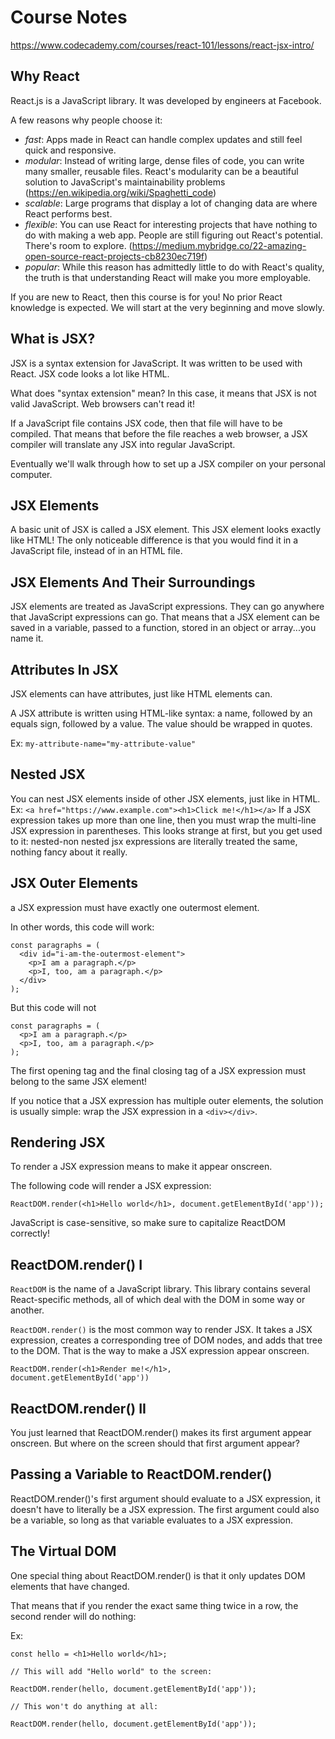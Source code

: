 # Course Notes
https://www.codecademy.com/courses/react-101/lessons/react-jsx-intro/

## Why React
React.js is a JavaScript library. It was developed by engineers at Facebook.

A few reasons why people choose it:
 - *fast*: Apps made in React can handle complex updates and still feel quick and responsive.
 - *modular*: Instead of writing large, dense files of code, you can write many smaller, reusable files. React's modularity can be a beautiful solution to JavaScript's maintainability problems (https://en.wikipedia.org/wiki/Spaghetti_code)
 - *scalable*: Large programs that display a lot of changing data are where React performs best.
 -  *flexible*: You can use React for interesting projects that have nothing to do with making a web app. People are still figuring out React's potential. There's room to explore. (https://medium.mybridge.co/22-amazing-open-source-react-projects-cb8230ec719f)
 - *popular*: While this reason has admittedly little to do with React's quality, the truth is that understanding React will make you more employable.

If you are new to React, then this course is for you! No prior React knowledge is expected. We will start at the very beginning and move slowly.

## What is JSX?
JSX is a syntax extension for JavaScript. It was written to be used with React. JSX code looks a lot like HTML.

What does "syntax extension" mean? In this case, it means that JSX is not valid JavaScript. Web browsers can't read it!

If a JavaScript file contains JSX code, then that file will have to be compiled. That means that before the file reaches a web browser, a JSX compiler will translate any JSX into regular JavaScript.

Eventually we'll walk through how to set up a JSX compiler on your personal computer.

## JSX Elements
A basic unit of JSX is called a JSX element.
This JSX element looks exactly like HTML! The only noticeable difference is that you would find it in a JavaScript file, instead of in an HTML file.

## JSX Elements And Their Surroundings
JSX elements are treated as JavaScript expressions. They can go anywhere that JavaScript expressions can go. That means that a JSX element can be saved in a variable, passed to a function, stored in an object or array...you name it.

## Attributes In JSX
JSX elements can have attributes, just like HTML elements can.

A JSX attribute is written using HTML-like syntax: a name, followed by an equals sign, followed by a value. The value should be wrapped in quotes.

Ex: `my-attribute-name="my-attribute-value"`

## Nested JSX
You can nest JSX elements inside of other JSX elements, just like in HTML.
Ex: `<a href="https://www.example.com"><h1>Click me!</h1></a>`
If a JSX expression takes up more than one line, then you must wrap the multi-line JSX expression in parentheses. This looks strange at first, but you get used to it:
nested-non nested jsx expressions are literally treated the same, nothing fancy about it really.

## JSX Outer Elements
a JSX expression must have exactly one outermost element.

In other words, this code will work:

```
const paragraphs = (
  <div id="i-am-the-outermost-element">
    <p>I am a paragraph.</p>
    <p>I, too, am a paragraph.</p>
  </div>
);
```
But this code will not
```
const paragraphs = (
  <p>I am a paragraph.</p> 
  <p>I, too, am a paragraph.</p>
);
```

The first opening tag and the final closing tag of a JSX expression must belong to the same JSX element!

If you notice that a JSX expression has multiple outer elements, the solution is usually simple: wrap the JSX expression in a `<div></div>`.

## Rendering JSX
To render a JSX expression means to make it appear onscreen.

The following code will render a JSX expression:
```
ReactDOM.render(<h1>Hello world</h1>, document.getElementById('app'));
```

JavaScript is case-sensitive, so make sure to capitalize ReactDOM correctly!

## ReactDOM.render() I
`ReactDOM` is the name of a JavaScript library. This library contains several React-specific methods, all of which deal with the DOM in some way or another.

`ReactDOM.render()` is the most common way to render JSX. It takes a JSX expression, creates a corresponding tree of DOM nodes, and adds that tree to the DOM. That is the way to make a JSX expression appear onscreen.

```
ReactDOM.render(<h1>Render me!</h1>,
document.getElementById('app'))
```

## ReactDOM.render() II
You just learned that ReactDOM.render() makes its first argument appear onscreen. But where on the screen should that first argument appear?

## Passing a Variable to ReactDOM.render()
ReactDOM.render()'s first argument should evaluate to a JSX expression, it doesn't have to literally be a JSX expression.
The first argument could also be a variable, so long as that variable evaluates to a JSX expression.

## The Virtual DOM
One special thing about ReactDOM.render() is that it only updates DOM elements that have changed.

That means that if you render the exact same thing twice in a row, the second render will do nothing:

Ex:
```
const hello = <h1>Hello world</h1>;

// This will add "Hello world" to the screen:

ReactDOM.render(hello, document.getElementById('app'));

// This won't do anything at all:

ReactDOM.render(hello, document.getElementById('app'));
```